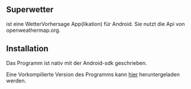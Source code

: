 ## Superwetter

ist eine WetterVorhersage App(likation) für Android. Sie nutzt die Api von openweathermap.org.

## Installation

Das Programm ist nativ mit der Android-sdk geschrieben.

Eine Vorkompilierte Version des Programms kann [hier](https://www.dampfblaskasten.de/beispiele/) heruntergeladen werden.
